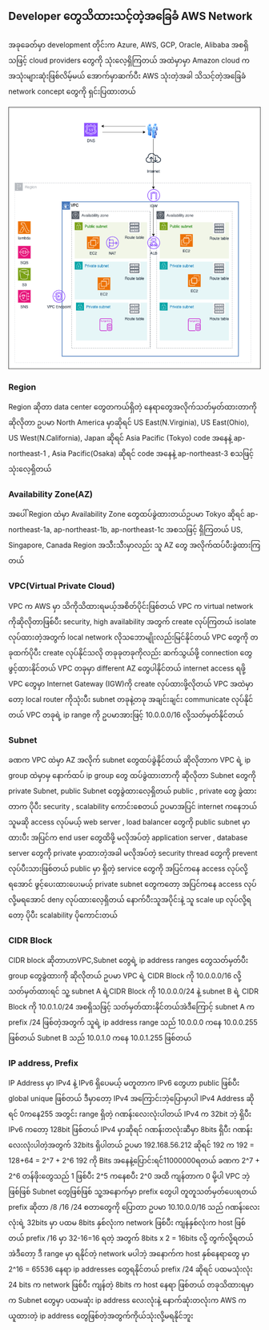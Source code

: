 ## Developer တွေသိထားသင့်တဲ့အခြေခံ AWS Network
အခုခေတ်မှာ development တိုင်းက Azure, AWS, GCP, Oracle, Alibaba အစရှိသဖြင့် cloud providers တွေကို သုံးလေ့ရှိကြတယ် အထဲမှာမှာ Amazon cloud က အသုံးများဆုံးဖြစ်လိမ့်မယ် အောက်မှာဆက်ပီး AWS သုံးတဲ့အခါ သိသင့်တဲ့အခြေခံ network concept တွေကို ရှင်းပြထားတယ်

![aws-net.png](images/aws-net.png)

### Region
Region ဆိုတာ data center တွေတကယ်ရှိတဲ့ နေရာတွေအလိုက်သတ်မှတ်ထားတာကို ဆိုလိုတာ ဥပမာ North America မှာဆိုရင် 
US East(N.Virginia), US East(Ohio), US West(N.California), Japan ဆိုရင် Asia Pacific (Tokyo) code အနေနဲ့ ap-northeast-1 , Asia Pacific(Osaka) ဆိုရင် code အနေနဲ့ ap-northeast-3 စသဖြင့် သုံးလေ့ရှိတယ်

### Availability Zone(AZ)
အပေါ် Region ထဲမှာ Availability Zone တွေထပ်ခွဲထားတယ်ဥပမာ Tokyo ဆိုရင်
ap-northeast-1a, ap-northeast-1b, ap-northeast-1c အစသဖြင့် ရှိကြတယ် US, Singapore, Canada Region အသီးသီးမှာလည်း သူ AZ တွေ အလိုက်ထပ်ပီးခွဲထားကြတယ်

### VPC(Virtual Private Cloud)
VPC က AWS မှာ သိကိုသိထားရမယ့်အစိတ်ပိုင်းဖြစ်တယ် VPC က virtual network ကိုဆိုလိုတာဖြစ်ပီး security, high availability 
အတွက် create လုပ်ကြတယ် isolate လုပ်ထားတဲ့အတွက် local network လိုသဘောမျိုးလည်းမြင်နိုင်တယ် VPC တွေကို တခုထက်ပိုပီး create လုပ်နိုင်သလို 
တခုခုတခုကိုလည်း ဆက်သွယ်ဖို့ connection တွေ ဖွင့်ထားနိုင်တယ် VPC တခုမှာ different AZ တွေပါနိုင်တယ် internet access ရဖို့ VPC တွေမှာ Internet Gateway (IGW)ကို create လုပ်ထားဖို့လိုတယ် 
VPC အထဲမှာတော့ local router ကိုသုံးပီး subnet တခုနဲ့တခု အချင်းချင်း communicate လုပ်နိုင်တယ် VPC တခုရဲ့ ip range ကို ဥပမာအားဖြင့် 10.0.0.0/16 လို့သတ်မှတ်နိုင်တယ်

### Subnet
ခဏက VPC ထဲမှာ AZ အလိုက် subnet တွေထပ်ခွဲနိုင်တယ် ဆိုလိုတာက VPC ရဲ့ ip group ထဲမှာမှ 
နောက်ထပ် ip group တွေ ထပ်ခွဲထားတာကို ဆိုလိုတာ Subnet တွေကို private Subnet, public Subnet တွေခွဲထားလေ့ရှိတယ် 
public , private တွေ ခွဲထားတာက ပိုပီး security , scalability ကောင်းစေတယ် ဥပမာအပြင် internet ကနေဘယ်သူမဆို access လုပ်မယ့် web server , load balancer တွေကို public subnet မှာထားပီး အပြင်က end user တွေထိဖို့ မလိုအပ်တဲ့ application server , database server တွေကို private မှာထားတဲ့အခါ မလိုအပ်တဲ့ security thread တွေကို prevent လုပ်ပီးသားဖြစ်တယ်  public မှာ ရှိတဲ့ service တွေကို အပြင်ကနေ access လုပ်လို့ရအောင် ဖွင့်ပေးထားပေးမယ့် private subnet တွေကတော့ အပြင်ကနေ access လုပ်လို့မရအောင် deny လုပ်ထားလေ့ရှိတယ် နောက်ပီးသူအပိုင်းနဲ့ သူ scale up လုပ်လို့ရတော့ ပိုပီး scalability ပိုကောင်းတယ်

### CIDR Block
CIDR block ဆိုတာဟာVPC,Subnet တွေရဲ့  ip address ranges တွေသတ်မှတ်ပီး group တွေခွဲထားကို ဆိုလိုတယ် 
ဥပမာ VPC ရဲ့ CIDR Block ကို 10.0.0.0/16 လို့သတ်မှတ်ထားရင် သူ့ subnet A ရဲ့CIDR Block ကို 10.0.0.0/24 နဲ့ subnet B ရဲ့ CIDR Block ကို 10.0.1.0/24 အစရှိသဖြင့် သတ်မှတ်ထားနိုင်တယ်အဲဒီကြောင့် subnet A က prefix /24 ဖြစ်တဲ့အတွက် သူရဲ့ ip address range သည် 10.0.0.0 ကနေ 10.0.0.255 ဖြစ်တယ် Subnet B သည် 10.0.1.0 ကနေ 10.0.1.255 ဖြစ်တယ်

### IP address, Prefix
IP Address မှာ IPv4 နဲ့ IPv6 ရှိပေမယ့် မတူတာက IPv6 တွေဟာ public ဖြစ်ပီး global unique ဖြစ်တယ် ဒီမှာတော့ IPv4 အကြောင်းဘဲ့ပြောမှာပါ IPv4 Address ဆိုရင် 0ကနေ255 အတွင်း range ရှိတဲ့ ဂဏန်းလေးလုံးပါတယ်  IPv4 က 32bit ဘဲ့ ရှိပီး IPv6 ကတော့ 128bit ဖြစ်တယ် IPv4 မှာဆိုရင် ဂဏန်းတလုံးဆီမှာ 8bits ရှိပီး ဂဏန်းလေးလုံးပါတဲ့အတွက် 32bits ရှိပါတယ် ဥပမာ 192.168.56.212 ဆိုရင် 192 က
192 = 128+64 = 2^7 + 2^6
192 ကို Bits အနေနဲ့ပြောင်းရင်11000000ရတယ် ခဏက 2^7 + 2^6 တန်ဖိုးတွေသည် 1 ဖြစ်ပီး 2^5 ကနေစပီး 2^0 အထိ ကျန်တာက 0 မို့ပါ
VPC ဘဲ့ဖြစ်ဖြစ် Subnet တွေဖြစ်ဖြစ် သူ့အနောက်မှာ prefix တွေပါ တူတူသတ်မှတ်ပေးရတယ် prefix ဆိုတာ /8 /16 /24 စတာတွေကို ပြောတာ ဥပမာ 10.10.0.0/16 သည် ဂဏန်းလေးလုံးရဲ့ 32bits မှာ ပထမ 8bits နှစ်လုံးက network ဖြစ်ပီး ကျန်နှစ်လုံးက host ဖြစ်တယ် prefix /16 မှာ 32-16=16 ရတဲ့ အတွက် 8bits x 2 = 16bits လို့ တွက်လို့ရတယ်
အဲဒီတော့ ဒီ range မှာ ရနိုင်တဲ့ network မပါဘဲ့ အနောက်က host နှစ်နေရာတွေ မှာ 2^16 = 65536 နေရာ ip addresses တွေရနိုင်တယ် prefix  /24 ဆိုရင် ပထမသုံးလုံး 24 bits က network ဖြစ်ပီး ကျန်တဲ့ 8bits က host နေရာ ဖြစ်တယ်  တခုသိထားရမှာက Subnet တွေမှာ ပထမဆုံး ip address လေးလုံးနဲ့ နောက်ဆုံးတလုံးက AWS က ယူထားတဲ့ ip address တွေဖြစ်တဲ့အတွက်ကိုယ်သုံးလို့မရနိုင်ဘူး 
